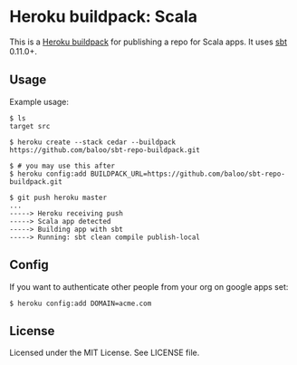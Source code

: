 Heroku buildpack: Scala
=========================

This is a [Heroku buildpack](http://devcenter.heroku.com/articles/buildpacks) for publishing a repo for Scala apps.
It uses [sbt](https://github.com/harrah/xsbt/) 0.11.0+.

Usage
-----

Example usage:

    $ ls
    target src

    $ heroku create --stack cedar --buildpack https://github.com/baloo/sbt-repo-buildpack.git
    
    $ # you may use this after
    $ heroku config:add BUILDPACK_URL=https://github.com/baloo/sbt-repo-buildpack.git

    $ git push heroku master
    ...
    -----> Heroku receiving push
    -----> Scala app detected
    -----> Building app with sbt
    -----> Running: sbt clean compile publish-local

Config
------

If you want to authenticate other people from your org on google apps set:

    $ heroku config:add DOMAIN=acme.com

License
-------

Licensed under the MIT License. See LICENSE file.
